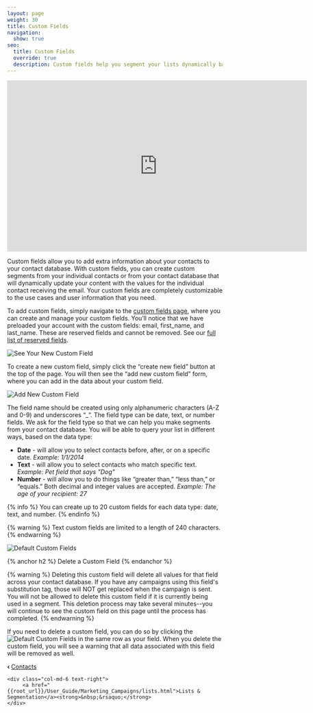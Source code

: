 ```yaml
---
layout: page
weight: 30
title: Custom Fields
navigation:
  show: true
seo:
  title: Custom Fields
  override: true
  description: Custom fields help you segment your lists dynamically based on your user information.
---
```


<iframe src="https://player.vimeo.com/video/120709155" width="700" height="400" frameborder="0" webkitallowfullscreen mozallowfullscreen allowfullscreen></iframe>

Custom fields allow you to add extra information about your contacts to your contact database. With custom fields, you can create custom segments from your individual contacts or from your contact database that will dynamically update your content with the values for the individual contact receiving the email. Your custom fields are completely customizable to the use cases and user information that you need.

To add custom fields, simply navigate to the [custom fields page]({{site.marketing_campaigns_url}}/custom_fields), where you can create and manage your custom fields. You’ll notice that we have preloaded your account with the custom fields: email, first_name, and last_name. These are reserved fields and cannot be removed. See our [full list of reserved fields]({{root_url}}/Classroom/Troubleshooting/Authentication/you_have_used_a_reserved_field_name_for_your_custom_field.html).

![]({{root_url}}/images/custom_fields_3.png "See Your New Custom Field")

To create a new custom field, simply click the “create new field” button at the top of the page. You will then see the “add new custom field” form, where you can add in the data about your custom field.

![]({{root_url}}/images/custom_fields_2.png "Add New Custom Field")

The field name should be created using only alphanumeric characters (A-Z and 0-9) and underscores “_”.  The field type can
be date, text, or number fields. We ask for the field type so that we can help you make segments from your contact
database. You will be able to query your list in different ways, based on the data type:

* **Date** - will allow you to select contacts before, after, or on a specific date. *Example: 1/1/2014*
* **Text** - will allow you to select contacts who match specific text. *Example: Pet field that says "Dog"*
* **Number** - will allow you to do things like “greater than,” “less than,” or “equals.” Both decimal and integer values are accepted. *Example: The age of your recipient: 27*

{% info %}
You can create up to 20 custom fields for each data type: date, text, and number.
{% endinfo %}

{% warning %}
Text custom fields are limited to a length of 240 characters.
{% endwarning %}

![]({{root_url}}/images/custom_fields_1.png "Default Custom Fields")

{% anchor h2 %}
Delete a Custom Field
{% endanchor %}

{% warning %}
Deleting this custom field will delete all values for that field across your contact database. If you have any campaigns using this field's substitution tag, those will NOT get replaced when the campaign is sent. You will not be allowed to delete this custom field if it is currently being used in a segment. This deletion process may take several minutes--you will continue to see the custom field on this page until the process has completed.
{% endwarning %}

If you need to delete a custom field, you can do so by clicking the ![]({{root_url}}/images/terms_5.png "Default Custom Fields") in
the same row as your field. When you delete the custom field, you will see a warning that all data associated with this field will be removed as well.

<div class="row">
    <div class="col-md-6 text-left">
        <strong>&lsaquo;&nbsp;</strong><a href="{{root_url}}/User_Guide/Marketing_Campaigns/contacts.html">Contacts</a>
    </div>

    <div class="col-md-6 text-right">
         <a href="{{root_url}}/User_Guide/Marketing_Campaigns/lists.html">Lists & Segmentation</a><strong>&nbsp;&rsaquo;</strong>
    </div>
</div>
